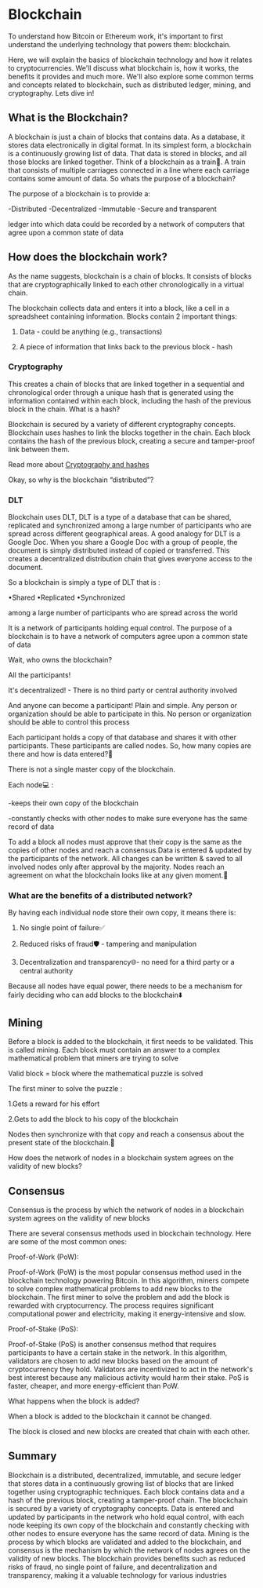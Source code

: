 # Blockchain

To understand how Bitcoin or Ethereum work, it's important to first understand the underlying technology that powers them: blockchain.

Here, we will explain the basics of blockchain technology and how it relates to cryptocurrencies. We'll discuss what blockchain is, how it works, the benefits it provides and much more. We'll also explore some common terms and concepts related to blockchain, such as distributed ledger, mining, and cryptography. Lets dive in!


## What is the Blockchain?

A blockchain is just a chain of blocks that contains data. As a database, it stores data electronically in digital format. In its simplest form, a blockchain is a continuously growing list of data. That data is stored in blocks, and all those blocks are linked together. Think of a blockchain as a train🚆. A train that consists of multiple carriages connected in a line where each carriage contains some amount of data. So whats the purpose of a blockchain?

The purpose of a blockchain is to provide a:

   -Distributed
   -Decentralized 
   -Immutable
   -Secure and transparent 

 ledger into which data could be recorded by a network of computers that agree upon a common state of data
 
 ## How does the blockchain work?
 
As the name suggests, blockchain is a chain of blocks. It consists of blocks that are cryptographically linked to each other chronologically in a virtual chain. 

The blockchain collects data and enters it into a block, like a cell in a spreadsheet containing information. Blocks contain 2 important things:

1. Data - could be anything (e.g., transactions)

2. A piece of information that links back to the previous block - hash

### Cryptography
 
This creates a chain of blocks that are linked together in a sequential and chronological order through a unique hash that is generated using the information contained within each block, including the hash of the previous block in the chain. What is a hash?

Blockchain is secured by a variety of different cryptography concepts. Blockchain uses hashes to link the blocks together in the chain. Each block contains the hash of the previous block, creating a secure and tamper-proof link between them. 

Read more about [Cryptography and hashes](github.com/Abbas-Khann/Solidity-Mastery/blob/main/Absolute-beginner/Cryptography.md#hashing)

Okay, so why is the blockchain “distributed”?

### DLT

Blockchain uses DLT, DLT is a type of a database that can be shared, replicated and synchronized among a large number of participants who are spread across different geographical areas. A good analogy for DLT is a Google Doc. When you share a Google Doc with a group of people, the document is simply distributed instead of copied or transferred. This creates a decentralized distribution chain that gives everyone access to the document. 

So a blockchain is simply a type of DLT that is :
 
  •Shared
  •Replicated
  •Synchronized
 
among a large number of participants who are spread across the world
 
It is a network of participants holding equal control. The purpose of a blockchain is to have a network of computers agree upon a common state of data

Wait, who owns the blockchain?

All the participants! 

It's decentralized! - There is no third party or central authority involved

And anyone can become a participant! Plain and simple. Any person or organization should be able to participate in this. No person or organization should be able to control this process

Each participant holds a copy of that database and shares it with other participants. These participants are called nodes. So, how many copies are there and how is data entered?🤔

There is not a single master copy of the blockchain.

Each node💻 :

   -keeps their own copy of the blockchain

   -constantly checks with other nodes to make sure everyone has the same record of data

To add a block all nodes must approve that their copy is the same as the copies of other nodes and reach a consensus.Data is entered & updated by the participants of the network.  All changes can be written & saved to all involved nodes only after approval by the majority. Nodes reach an agreement on what the blockchain looks like at any given moment.🤝

### What are the benefits of a distributed network?

By having each individual node store their own copy, it means there is:

1. No single point of failure✅

2. Reduced risks of fraud🛡️ - tampering and manipulation

3. Decentralization and transparency🌐- no need for a third party or a central authority

Because all nodes have equal power, there needs to be a mechanism for fairly deciding who can add blocks to the blockchain⬇️

## Mining
Before a block is added to the blockchain, it first needs to be validated. This is called mining. Each block must contain an answer to a complex mathematical problem that miners are trying to solve

Valid block = block where the mathematical puzzle is solved

The first miner to solve the puzzle :

   1.Gets a reward for his effort 

   2.Gets to add the block to his copy of the blockchain
   
Nodes then synchronize with that copy and reach a consensus about the present state of the blockchain.🔄

How does the network of nodes in a blockchain system agrees on the validity of new blocks?

## Consensus

Consensus is the process by which the network of nodes in a blockchain system agrees on the validity of new blocks

There are several consensus methods used in blockchain technology. Here are some of the most common ones:

Proof-of-Work (PoW):

Proof-of-Work (PoW) is the most popular consensus method used in the blockchain technology powering Bitcoin. In this algorithm, miners compete to solve complex mathematical problems to add new blocks to the blockchain. The first miner to solve the problem and add the block is rewarded with cryptocurrency. The process requires significant computational power and electricity, making it energy-intensive and slow.

Proof-of-Stake (PoS):

Proof-of-Stake (PoS) is another consensus method that requires participants to have a certain stake in the network. In this algorithm, validators are chosen to add new blocks based on the amount of cryptocurrency they hold. Validators are incentivized to act in the network's best interest because any malicious activity would harm their stake. PoS is faster, cheaper, and more energy-efficient than PoW.

What happens when the block is added?

When a block is added to the blockchain it cannot be changed.

The block is closed and new blocks are created that chain with each other.

## Summary


Blockchain is a distributed, decentralized, immutable, and secure ledger that stores data in a continuously growing list of blocks that are linked together using cryptographic techniques. Each block contains data and a hash of the previous block, creating a tamper-proof chain. The blockchain is secured by a variety of cryptography concepts. Data is entered and updated by participants in the network who hold equal control, with each node keeping its own copy of the blockchain and constantly checking with other nodes to ensure everyone has the same record of data. Mining is the process by which blocks are validated and added to the blockchain, and consensus is the mechanism by which the network of nodes agrees on the validity of new blocks. The blockchain provides benefits such as reduced risks of fraud, no single point of failure, and decentralization and transparency, making it a valuable technology for various industries
